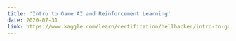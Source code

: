 ```yaml
---
title: 'Intro to Game AI and Reinforcement Learning'
date: 2020-07-31
link: https://www.kaggle.com/learn/certification/hellhacker/intro-to-game-ai-and-reinforcement-learning
---
```

